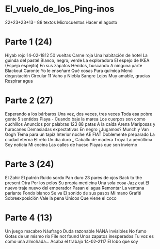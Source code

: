# El_vuelo_de_los_Ping-inos
22+23+23+13= 88 textos
Microcuentos
Hacer el agosto

# Parte 1 (24)
Hiyab rojo
14-02-1812
50 vueltas
Carne roja
Una habitación de hotel
La guinda del pastel
Blanco, negro, verde
La exploradora
El espejo de IKEA (Espejo espejito)
En sus zapatos
Heridos, buscando
A ninguna parte
Blackout
Caronte
Yo le enseñaré
Qué cosas
Pura química
Menú degustación
Circular 11
Vaho y Niebla
Sangre
Lejos
Muy amable, gracias
Respirar agua

# Parte 2 (27)
Esperando a los bárbaros
Una vez, dos veces, tres veces
Toda esa pobre gente
5 sentidos
Playa - Cuando baje la marea
Los cuerpos son como cuchillos
Anuncios por palabras 123
88 patas
A la caída
Arena
Mariposas y huracanes
Demasiadas expectativas
En negro
¿Jugamos?
Munch y Van Gogh
Tema para un tapiz
Interior noche
AE
FIAT
Doblemente preparado
La ciudad eterna
El reto
Un día duro _ Caballo de madera Troya
La penúltima
Soy noticia
Mi cocina
Las calles de hueso
Playas que son invierno

# Parte 3 (24)
El Zahir
El patrón
Ruido sordo
Pan duro
23 pares de ojos
Back to the present
Otra
Por los pelos
Su propia medicina
Una sola cosa
Jazz cat
El nuevo traje nuevo del emperador
Pasan el agua
Remontar
La ventana parlante
Fondo blanco
Se va
El sonido de sus pasos
Mi mano
Grafiti
Sobreexposición
Vale la pena
Únicos
Que viene el coco

# Parte 4 (13)
Un juego macabro
Náufrago
Duda razonable
NANA
Invisibles
No fumo
Gotas de un mismo río
File not found
Unos zapatos inesperados
Tu voz es como una almohada...
Acaba el trabajo
14-02-2117
El lobo que soy

